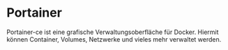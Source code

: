 # Portainer

Portainer-ce ist eine grafische Verwaltungsoberfläche für Docker. Hiermit können Container, Volumes, Netzwerke und vieles mehr verwaltet werden. 
